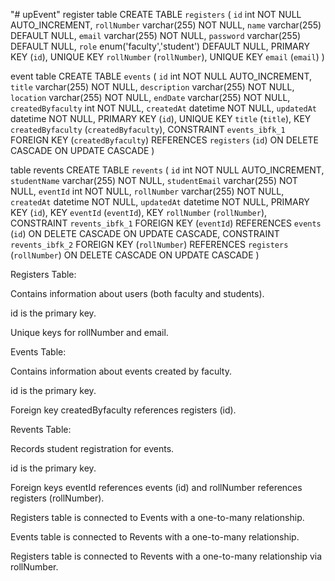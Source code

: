 "# upEvent" 
register table 
CREATE TABLE `registers` (
  `id` int NOT NULL AUTO_INCREMENT,
  `rollNumber` varchar(255) NOT NULL,
  `name` varchar(255) DEFAULT NULL,
  `email` varchar(255) NOT NULL,
  `password` varchar(255) DEFAULT NULL,
  `role` enum('faculty','student') DEFAULT NULL,
  PRIMARY KEY (`id`),
  UNIQUE KEY `rollNumber` (`rollNumber`),
  UNIQUE KEY `email` (`email`)
) 

event table
 CREATE TABLE `events` (
  `id` int NOT NULL AUTO_INCREMENT,
  `title` varchar(255) NOT NULL,
  `description` varchar(255) NOT NULL,
  `location` varchar(255) NOT NULL,
  `endDate` varchar(255) NOT NULL,
  `createdByfaculty` int NOT NULL,
  `createdAt` datetime NOT NULL,
  `updatedAt` datetime NOT NULL,
  PRIMARY KEY (`id`),
  UNIQUE KEY `title` (`title`),
  KEY `createdByfaculty` (`createdByfaculty`),
  CONSTRAINT `events_ibfk_1` FOREIGN KEY (`createdByfaculty`) REFERENCES `registers` (`id`) ON DELETE CASCADE ON UPDATE CASCADE
) 


table revents
 CREATE TABLE `revents` (
  `id` int NOT NULL AUTO_INCREMENT,
  `studentName` varchar(255) NOT NULL,
  `studentEmail` varchar(255) NOT NULL,
  `eventId` int NOT NULL,
  `rollNumber` varchar(255) NOT NULL,
  `createdAt` datetime NOT NULL,
  `updatedAt` datetime NOT NULL,
  PRIMARY KEY (`id`),
  KEY `eventId` (`eventId`),
  KEY `rollNumber` (`rollNumber`),
  CONSTRAINT `revents_ibfk_1` FOREIGN KEY (`eventId`) REFERENCES `events` (`id`) ON DELETE CASCADE ON UPDATE CASCADE,
  CONSTRAINT `revents_ibfk_2` FOREIGN KEY (`rollNumber`) REFERENCES `registers` (`rollNumber`) ON DELETE CASCADE ON UPDATE CASCADE
) 


Registers Table:

Contains information about users (both faculty and students).

id is the primary key.

Unique keys for rollNumber and email.

Events Table:

Contains information about events created by faculty.

id is the primary key.

Foreign key createdByfaculty references registers (id).

Revents Table:

Records student registration for events.

id is the primary key.

Foreign keys eventId references events (id) and rollNumber references registers (rollNumber).

Registers table is connected to Events with a one-to-many relationship.

Events table is connected to Revents with a one-to-many relationship.

Registers table is connected to Revents with a one-to-many relationship via rollNumber.